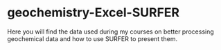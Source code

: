 # geochemistry-Excel-SURFER
Here you will find the data used during my courses on better processing geochemical data and how to use SURFER to present them.

